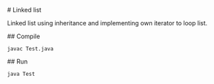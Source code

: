 # Linked list 

Linked list using inheritance and implementing own iterator to loop list.

## Compile

```
javac Test.java
```

## Run

```
java Test
```
